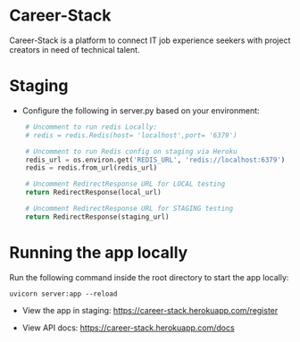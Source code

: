 # Career-Stack

Career-Stack is a platform to connect IT job experience seekers with project creators in need of technical talent.
# Staging
- Configure the following in server.py based on your environment:
```python
    # Uncomment to run redis Locally:
    # redis = redis.Redis(host= 'localhost',port= '6379')

    # Uncomment to run Redis config on staging via Heroku
    redis_url = os.environ.get('REDIS_URL', 'redis://localhost:6379')
    redis = redis.from_url(redis_url)

    # Uncomment RedirectResponse URL for LOCAL testing
    return RedirectResponse(local_url)

    # Uncomment RedirectResponse URL for STAGING testing
    return RedirectResponse(staging_url)
```
# Running the app locally

Run the following command inside the root directory to start the app locally:
```
uvicorn server:app --reload
```
- View the app in staging:
https://career-stack.herokuapp.com/register

- View API docs:
https://career-stack.herokuapp.com/docs